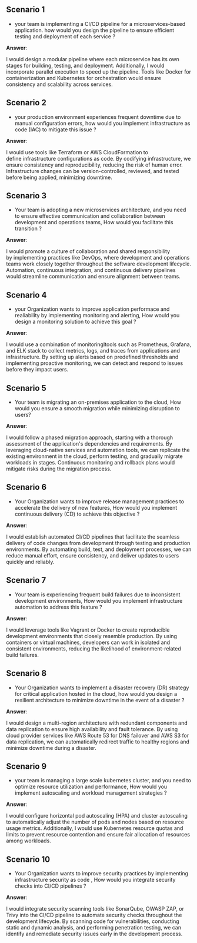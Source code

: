 ## Scenario 1
* your team is implementing a CI/CD pipeline for a microservices-based application. how would you design the pipeline to ensure efficient testing and deployment of each service ?

**Answer**:

I would design a modular pipeline where each microservice has its own stages for building, testing, and deployment. Additionally, I would incorporate parallel execution to speed up the pipeline. Tools like Docker for containerization and Kubernetes for orchestration would ensure consistency and scalability across services.

## Scenario 2
* your production environment experiences frequent downtime due to manual configuration errors, how would you implement infrastructure as code (IAC) to mitigate this issue ?

**Answer**:

I would use tools like Terraform or AWS CloudFormation to define infrastructure configurations as code. By codifying infrastructure, we ensure consistency and reproducibility, reducing the risk of human error. Infrastructure changes can be version-controlled, reviewed, and tested before being applied, minimizing downtime. 

## Scenario 3
* Your team is adopting a new microservices architecture, and you need to ensure effective communication and collaboration between development and operations teams, How would you facilitate this transition ?

**Answer**:

I would promote a culture of collaboration and shared responsibility by implementing practices like DevOps, where development and operations teams work closely together throughout the software development lifecycle. Automation, continuous integration, and continuous delivery pipelines would streamline communication and ensure alignment between teams. 

## Scenario 4
* your Organization wants to improve application performace and realiability by implementing monitoring and alerting, How would you design a monitoring solution to achieve this goal ?

**Answer**:

I would use a combination of monitoringltools such as Prometheus, Grafana, and ELK stack to collect metrics, logs, and traces from applications and infrastructure. By setting up alerts based on predefined thresholds and implementing proactive monitoring, we can detect and respond to issues before they impact users.

## Scenario 5
* Your team is migrating an on-premises application to the cloud, How would you ensure a smooth migration while minimizing disruption to users?

**Answer**:

I would follow a phased migration approach, starting with a thorough assessment of the application's dependencies and requirements. By leveraging cloud-native services and automation tools, we can replicate the existing environment in the cloud, perform testing, and gradually migrate workloads in stages. Continuous monitoring and rollback plans would mitigate risks during the migration process.

## Scenario 6
* Your Organization wants to improve release management practices to accelerate the delivery of new features, How would you implement continuous delivery (CD) to achieve this objective ?

**Answer**:

I would establish automated CI/CD pipelines that facilitate the seamless delivery of code changes from development through testing and production environments. By automating build, test, and deployment processes, we can reduce manual effort, ensure consistency, and deliver updates to users quickly and reliably.

## Scenario 7
* Your team is experiencing frequent build failures due to inconsistent development environments, How would you implement infrastructure automation to address this feature ?

**Answer**:

I would leverage tools like Vagrant or Docker to create reproducible development environments that closely resemble production. By using containers or virtual machines, developers can work in isolated and consistent environments, reducing the likelihood of environment-related build failures. 

## Scenario 8
* Your Organization wants to implement a disaster recovery (DR) strategy for critical application hosted in the cloud, how would you design a resilient architecture to minimize downtime in the event of a disaster ?

**Answer**:

I would design a multi-region architecture with redundant components and data replication to ensure high availability and fault tolerance. By using cloud provider services like AWS Route 53 for DNS failover and AWS S3 for data replication, we can automatically redirect traffic to healthy regions and minimize downtime during a disaster.

## Scenario 9
* your team is managing a large scale kubernetes cluster, and you need to optimize resource utilization and performance, How would you implement autoscaling and workload management strategies ?

**Answer**:

I would configure horizontal pod autoscaling (HPA) and cluster autoscaling to automatically adjust the number of pods and nodes based on resource usage metrics. Additionally, I would use Kubernetes resource quotas and limits to prevent resource contention and ensure fair allocation of resources among workloads.

## Scenario 10
* Your Organization wants to improve security practices by implementing infrastructure security as code , How would you integrate security checks into CI/CD pipelines ?

**Answer**:

I would integrate security scanning tools like SonarQube, OWASP ZAP, or Trivy into the CI/CD pipeline to automate security checks throughout the development lifecycle. By scanning code for vulnerabilities, conducting static and dynamic analysis, and performing penetration testing, we can identify and remediate security issues early in the development process.
